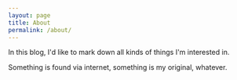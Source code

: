```yaml
---
layout: page
title: About
permalink: /about/
---
```


In this blog, I'd like to mark down all kinds of things I'm interested in.

Something is found via internet, something is my original, whatever.

